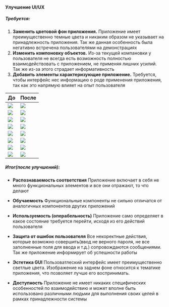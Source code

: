 #### Улучшение UI/UX

##### Требуется: 
1. **Заменить цветовой фон приложения.** Приложение имеет преимущественно темные цвета и никаким образом не указывает на принадлежность приложения. Так же данная особенность была негативно встречена пользователями на демонстрациях
2. **Изменить компоновку объектов.** Из-за текущей компановки у пользователя не всегда есть возможность полностью взаимодействовать с приложением, не применяя лишних усилий. Так же из-за этого страдает информативность
3. **Добавить элементы характеризующие приложение.** Требуется, чтобы интерфейс нес информацию о роде применения приложения, так как это напрямую влияет на опыт пользователя

 |   До|После   | 
 |---|---|
 |  ![](https://github.com/Alex-Sidorov/GUESS/blob/master/Example/before/11.jpg?raw=true) |  ![](https://github.com/Alex-Sidorov/GUESS/blob/master/Example/after/1.jpg?raw=true)|
|  ![](https://github.com/Alex-Sidorov/GUESS/blob/master/Example/before/12.jpg?raw=true) |   ![](https://github.com/Alex-Sidorov/GUESS/blob/master/Example/after/8.jpg?raw=true)| 
|  ![](https://github.com/Alex-Sidorov/GUESS/blob/master/Example/before/13.jpg?raw=true) |![](https://github.com/Alex-Sidorov/GUESS/blob/master/Example/after/2.jpg?raw=true)   |  
| ![](https://github.com/Alex-Sidorov/GUESS/blob/master/Example/before/14.jpg?raw=true)  | ![](https://github.com/Alex-Sidorov/GUESS/blob/master/Example/after/3.jpg?raw=true)  | 
 ![](https://github.com/Alex-Sidorov/GUESS/blob/master/Example/before/18.jpg?raw=true)| ![](https://github.com/Alex-Sidorov/GUESS/blob/master/Example/after/4.jpg?raw=true)  | 
|![](https://github.com/Alex-Sidorov/GUESS/blob/master/Example/before/17.jpg?raw=true)|![](https://github.com/Alex-Sidorov/GUESS/blob/master/Example/after/5.jpg?raw=true)
| ![](https://github.com/Alex-Sidorov/GUESS/blob/master/Example/before/16.jpg?raw=true)  | ![](https://github.com/Alex-Sidorov/GUESS/blob/master/Example/after/7.jpg?raw=true)  | 
| ![](https://github.com/Alex-Sidorov/GUESS/blob/master/Example/before/15.jpg?raw=true) | ![](https://github.com/Alex-Sidorov/GUESS/blob/master/Example/after/6.jpg?raw=true)  | 

##### Итог(после улучшений):
- **Распознаваемость соответствия**
Приложение включает в себя не много функциональных элементов и все они отражают, то что делают 

- **Обучаемость**
Функциональные компоненты не сильно отличатся от аналогичных компонентов других приложений

- **Используемость (операбельность)**
Приложение само определяет в какое состояние требуется перейти, исходя из его действий пользователя

- **Защита от ошибок пользователя**
Все некоректные действия, которые возможно совершить(ввод не верного пароля, не все заполненные поля для ввода и т.д.) сопровождаются сообщениями. Так же приложение информирует об успешности работы

- **Эстетика GUI**
Пользоватлеский интерфейс имеет преимущественно светлые цвета. 
Изображение на заднем фоне относится к тематике приложения, что позволяет лучше его воспринимать. 

- **Доступность**
Приложение не имеет никаких специфических особенностей по взаимодействию и может вполне быть использовано различными людьми для выполнения своих целей в рамках принадлежности системы
